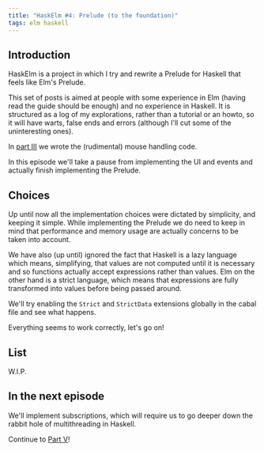 ```yaml
---
title: "HaskElm #4: Prelude (to the foundation)"
tags: elm haskell
---
```


## Introduction ##
HaskElm is a project in which I try and rewrite a Prelude for Haskell that feels like Elm's Prelude.

This set of posts is aimed at people with some experience in Elm (having read the guide should be enough) and no experience in Haskell.
It is structured as a log of my explorations, rather than a tutorial or an howto, so it will have warts, false ends and errors (although I'll cut some of the uninteresting ones).

In [part III](/2019-08-03-haskelm-3-egyptian-ncurses) we wrote the (rudimental) mouse handling code.

In this episode we'll take a pause from implementing the UI and events and actually finish implementing the Prelude.

## Choices ##
Up until now all the implementation choices were dictated by simplicity, and keeping it simple. While implementing the Prelude we do need to keep in mind that performance and memory usage are actually concerns to be taken into account.

We have also (up until) ignored the fact that Haskell is a lazy language which means, simplifying, that values are not computed until it is necessary and so functions actually accept expressions rather than values. Elm on the other hand is a strict language, which means that expressions are fully transformed into values before being passed around.

We'll try enabling the `Strict` and `StrictData` extensions globally in the cabal file and see what happens.

Everything seems to work correctly, let's go on!

## List ##
W.I.P.

## In the next episode ##
We'll implement subscriptions, which will require us to go deeper down the rabbit hole of multithreading in Haskell.

Continue to [Part V](/)!
